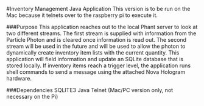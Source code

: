 #Inventory Management Java Application
This version is to be run on the Mac because it telnets over to the raspberry pi to execute it.

###Purpose
This application reaches out to the local Phant server to look at two different streams.
The first stream is supplied with information from the Particle Photon and is cleared once information is read out.
The second stream will be used in the future and will be used to allow the photon to dynamically create inventory item
lists with the current quantity.
This application will field information and update an SQLite database that is stored locally. If inventory
items reach a trigger level, the application runs shell commands to send a message using the attached Nova Hologram
hardware.

###Dependencies
SQLITE3
Java
Telnet (Mac/PC version only, not necessary on the Pi)